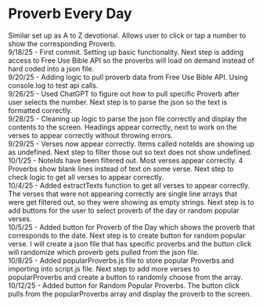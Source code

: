# Proverb Every Day
Similar set up as A to Z devotional. Allows user to click or tap a number to show the corresponding Proverb.<br>
9/18/25 - First commit.  Setting up basic functionality. Next step is adding access to Free Use Bible API so the proverbs will load on demand instead of hard coded into a json file.<br>
9/20/25 - Adding logic to pull proverb data from Free Use Bible API.  Using console.log to test api calls.<br>
9/26/25 - Used ChatGPT to figure out how to pull specific Proverb after user selects the number.  Next step is to parse the json so the text is formatted correctly.<br>
9/28/25 - Cleaning up logic to parse the json file correctly and display the contents to the screen. Headings appear correctly, next to work on the verses to appear correctly without throwing errors.<br>
9/29/25 - Verses now appear correctly. Items called noteIds are showing up as undefined. Next step to filter those out so text does not show undefined.<br>
10/1/25 - NoteIds have been filtered out. Most verses appear correctly.  4 Proverbs show blank lines instead of text on some verse. Next step to check logic to get all verses to appear correctly.<br>
10/4/25 - Added extractTexts function to get all verses to appear correctly.  The verses that were not appearing correctly are single line arrays that were get filtered out, so they were showing as empty strings. Next step is to add buttons for the user to select proverb of the day or random popular verses.<br>
10/5/25 - Added button for Proverb of the Day which shows the proverb that corresponds to the date.  Next step is to create button for random popular verse. I will create a json file that has specific proverbs and the button click will randomize which proverb gets pulled from the json file.<br>
10/8/25 - Added popularProverbs.js file to store popular Proverbs and importing into script.js file.  Next step to add more verses to popularProverbs and create a button to randomly choose from the array.<br>
10/12/25 - Added button for Random Popular Proverbs. The button click pulls from the popularProverbs array and display the proverb to the screen.<br>